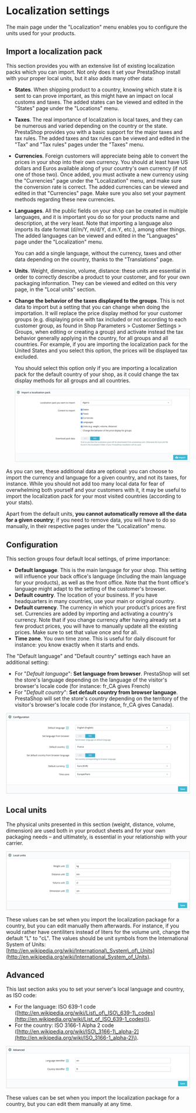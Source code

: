 # Localization settings

The main page under the "Localization" menu enables you to configure the units used for your products.

## Import a localization pack <a id="Localizationsettings-Importalocalizationpack"></a>

This section provides you with an extensive list of existing localization packs which you can import. Not only does it set your PrestaShop install with your proper local units, but it also adds many other data:

* **States**. When shipping product to a country, knowing which state it is sent to can prove important, as this might have an impact on local customs and taxes. The added states can be viewed and edited in the "States" page under the "Locations" menu.
* **Taxes**. The real importance of localization is local taxes, and they can be numerous and varied depending on the country or the state. PrestaShop provides you with a basic support for the major taxes and tax rules. The added taxes and tax rules can be viewed and edited in the "Tax" and "Tax rules" pages under the "Taxes" menu.
* **Currencies**. Foreign customers will appreciate being able to convert the prices in your shop into their own currency. You should at least have US dollars and Euros available along of your country's own currency \(if not one of those two\). Once added, you must activate a new currency using the "Currencies" page under the "Localization" menu, and make sure the conversion rate is correct. The added currencies can be viewed and edited in that "Currencies" page. Make sure you also set your payment methods regarding these new currencies.
* **Languages**. All the public fields on your shop can be created in multiple languages, and it is important you do so for your products name and description, at the very least. Note that importing a language also imports its date format \(d/m/Y, m/d/Y, d.m.Y, etc.\), among other things. The added languages can be viewed and edited in the "Languages" page under the "Localization" menu.

  You can add a single language, without the currency, taxes and other data depending on the country, thanks to the "Translations" page.

* **Units**. Weight, dimension, volume, distance: these units are essential in order to correctly describe a product to your customer, and for your own packaging information. They can be viewed and edited on this very page, in the "Local units" section.
* **Change the behavior of the taxes displayed to the groups**. This is not data to import but a setting that you can change when doing the importation. It will replace the price display method for your customer groups \(e.g. displaying price with tax included or not according to each customer group, as found in Shop Parameters &gt; Customer Settings &gt; Groups, when editing or creating a group\) and activate instead the tax behavior generally applying in the country, for all groups and all countries. For example, if you are importing the localization pack for the United States and you select this option, the prices will be displayed tax excluded. 

  You should select this option only if you are importing a localization pack for the default country of your shop, as it could change the tax display methods for all groups and all countries.

  ![](../../../../.gitbook/assets/64225597%20%281%29.png)

As you can see, these additional data are optional: you can choose to import the currency and language for a given country, and not its taxes, for instance. While you should not add too many local data for fear of overwhelming both yourself and your customers with it, it may be useful to import the localization pack for your most visited countries \(according to your stats\).

Apart from the default units, **you cannot automatically remove all the data for a given country**; if you need to remove data, you will have to do so manually, in their respective pages under the "Localization" menu.

## Configuration <a id="Localizationsettings-Configuration"></a>

This section groups four default local settings, of prime importance:

* **Default language**. This is the main language for your shop. This setting will influence your back office's language \(including the main language for your products\), as well as the front office. Note that the front office's language might adapt to the setting of the customer's browser.
* **Default country**. The location of your business. If you have headquarters in many countries, use your main or original country.
* **Default currency**. The currency in which your product's prices are first set. Currencies are added by importing and activating a country's currency. Note that if you change currency after having already set a few product prices, you will have to manually update all the existing prices. Make sure to set that value once and for all.
* **Time zone**. You own time zone. This is useful for daily discount for instance: you know exactly when it starts and ends.

The "Default language" and "Default country" settings each have an additional setting:

* For "_Default language_": **Set language from browser**. PrestaShop will set the store's language depending on the language of the visitor's browser's locale code \(for instance: fr\_CA gives French\)
* For "_Default country_": **Set default country from browser language**. PrestaShop will set the store's country depending on the territory of the visitor's browser's locale code \(for instance, fr\_CA gives Canada\).

![](../../../../.gitbook/assets/64225598%20%284%29.png)

## Local units <a id="Localizationsettings-Localunits"></a>

The physical units presented in this section \(weight, distance, volume, dimension\) are used both in your product sheets and for your own packaging needs – and ultimately, is essential in your relationship with your carrier.

![](../../../../.gitbook/assets/64225599%20%283%29.png)

These values can be set when you import the localization package for a country, but you can edit manually them afterwards. For instance, if you would rather have centiliters instead of liters for the volume unit, change the default "L" to "cL". The values should be unit symbols from the International System of Units: [http://en.wikipedia.org/wiki/International\_System\_of\_Units](http://en.wikipedia.org/wiki/International_System_of_Units).

## Advanced <a id="Localizationsettings-Advanced"></a>

This last section asks you to set your server's local language and country, as ISO code:

* For the language: ISO 639-1 code \([http://en.wikipedia.org/wiki/List\_of\_ISO\_639-1\_codes](http://en.wikipedia.org/wiki/List_of_ISO_639-1_codes)\).
* For the country: ISO 3166-1 Alpha 2 code \([http://en.wikipedia.org/wiki/ISO\_3166-1\_alpha-2](http://en.wikipedia.org/wiki/ISO_3166-1_alpha-2)\).  

![](../../../../.gitbook/assets/64225600%20%281%29.png)

These values can be set when you import the localization package for a country, but you can edit them manually at any time.

